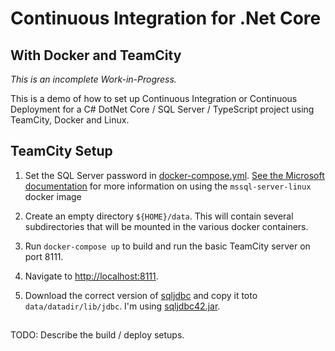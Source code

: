 # Continuous Integration for .Net Core
## With Docker and TeamCity

_This is an incomplete Work-in-Progress._

This is a demo of how to set up Continuous Integration or Continuous
Deployment for a C# DotNet Core / SQL Server / TypeScript project using
TeamCity, Docker and Linux.

## TeamCity Setup

1. Set the SQL Server password in [docker-compose.yml](https://github.com/mikebridge/TeamCityDotNetCore/blob/master/docker-compose.yml#L24).  [See the Microsoft documentation](https://hub.docker.com/r/microsoft/mssql-server-linux/) for more information on using the `mssql-server-linux` docker image

2. Create an empty directory `${HOME}/data`.  This will contain several subdirectories that will be mounted in the various docker containers.

3. Run `docker-compose up` to build and run the basic TeamCity server on port 8111.

4. Navigate to [http://localhost:8111](http://localhost:8111).

5. Download the correct version of [sqljdbc](https://docs.microsoft.com/en-us/sql/connect/jdbc/download-microsoft-jdbc-driver-for-sql-server) and copy it toto `data/datadir/lib/jdbc`.  I'm using [sqljdbc42.jar](https://www.microsoft.com/en-us/download/details.aspx?id=54671).

## 

TODO: Describe the build / deploy setups.


